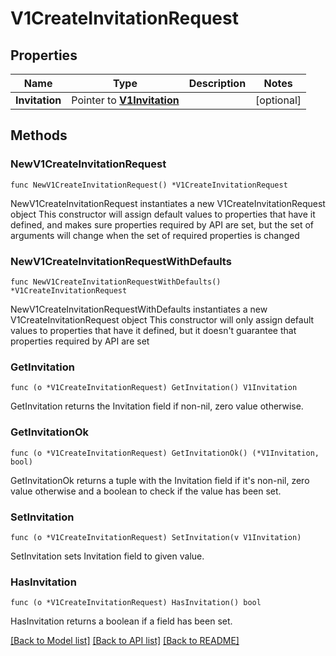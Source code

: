 # V1CreateInvitationRequest

## Properties

Name | Type | Description | Notes
------------ | ------------- | ------------- | -------------
**Invitation** | Pointer to [**V1Invitation**](V1Invitation.md) |  | [optional] 

## Methods

### NewV1CreateInvitationRequest

`func NewV1CreateInvitationRequest() *V1CreateInvitationRequest`

NewV1CreateInvitationRequest instantiates a new V1CreateInvitationRequest object
This constructor will assign default values to properties that have it defined,
and makes sure properties required by API are set, but the set of arguments
will change when the set of required properties is changed

### NewV1CreateInvitationRequestWithDefaults

`func NewV1CreateInvitationRequestWithDefaults() *V1CreateInvitationRequest`

NewV1CreateInvitationRequestWithDefaults instantiates a new V1CreateInvitationRequest object
This constructor will only assign default values to properties that have it defined,
but it doesn't guarantee that properties required by API are set

### GetInvitation

`func (o *V1CreateInvitationRequest) GetInvitation() V1Invitation`

GetInvitation returns the Invitation field if non-nil, zero value otherwise.

### GetInvitationOk

`func (o *V1CreateInvitationRequest) GetInvitationOk() (*V1Invitation, bool)`

GetInvitationOk returns a tuple with the Invitation field if it's non-nil, zero value otherwise
and a boolean to check if the value has been set.

### SetInvitation

`func (o *V1CreateInvitationRequest) SetInvitation(v V1Invitation)`

SetInvitation sets Invitation field to given value.

### HasInvitation

`func (o *V1CreateInvitationRequest) HasInvitation() bool`

HasInvitation returns a boolean if a field has been set.


[[Back to Model list]](../README.md#documentation-for-models) [[Back to API list]](../README.md#documentation-for-api-endpoints) [[Back to README]](../README.md)


